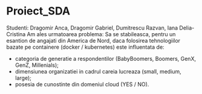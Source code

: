 # Proiect_SDA
Studenti: Dragomir Anca, Dragomir Gabriel, Dumitrescu Razvan, Iana Delia-Cristina
Am ales urmatoarea problema:
Sa se stabileasca, pentru un esantion de angajati din America de Nord, daca folosirea
tehnologiilor bazate pe containere (docker / kubernetes) este influentata de:
- categoria de generatie a respondentilor (BabyBoomers, Boomers, GenX, GenZ, Millenials);
- dimensiunea organizatiei in cadrul careia lucreaza (small, medium, large);
- posesia de cunostinte din domeniul cloud (YES / NO).
